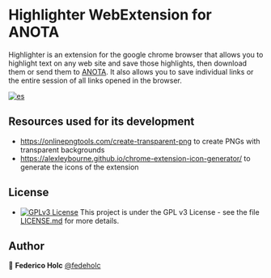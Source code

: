 # Highlighter WebExtension for ANOTA

Highlighter is an extension for the google chrome browser that allows you to highlight text on any web site and save those highlights, then download them or send them to [ANOTA](https://github.com/fedeholc/anota-front-react). It also allows you to save individual links or the entire session of all links opened in the browser.

[![es](https://img.shields.io/badge/lang-es-yellow.svg)](https://github.com/fedeholc/anota-highlighter/blob/main/README.es.md)

## Resources used for its development

- <https://onlinepngtools.com/create-transparent-png> to create PNGs with transparent backgrounds
- <https://alexleybourne.github.io/chrome-extension-icon-generator/> to generate the icons of the extension

## License

- [![GPLv3 License](https://img.shields.io/badge/License-GPL%20v3-yellow.svg)](https://opensource.org/licenses/) This project is under the GPL v3 License - see the file [LICENSE.md](LICENSE.md) for more details.

## Author

👤 **Federico Holc** [@fedeholc](https://github.com/fedeholc)
